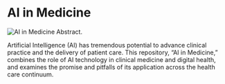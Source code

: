 # AI in Medicine

![AI in Medicine Abstract.]()


Artificial Intelligence (AI) has tremendous potential to advance clinical practice and the delivery of patient care. This repository, “AI in Medicine,” combines the role of AI technology in clinical medicine and digital health, and examines the promise and pitfalls of its application across the health care continuum.
